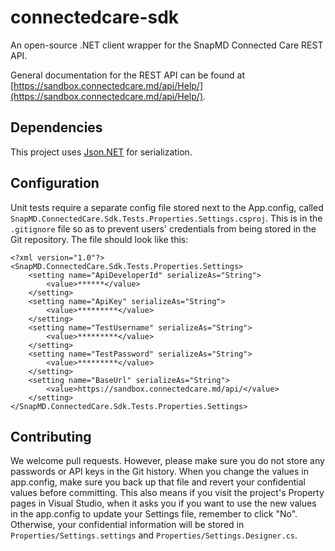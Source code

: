 # connectedcare-sdk

An open-source .NET client wrapper for the SnapMD Connected Care REST API.

General documentation for the REST API can be found at [https://sandbox.connectedcare.md/api/Help/](https://sandbox.connectedcare.md/api/Help/).

## Dependencies

This project uses [Json.NET](https://github.com/JamesNK/Newtonsoft.Json) for serialization.

## Configuration

Unit tests require a separate config file stored next to the App.config, called `SnapMD.ConnectedCare.Sdk.Tests.Properties.Settings.csproj`. This is in the `.gitignore` file so as to prevent users' credentials from being stored in the Git repository. The file should look like this:

    <?xml version="1.0"?>
    <SnapMD.ConnectedCare.Sdk.Tests.Properties.Settings>
        <setting name="ApiDeveloperId" serializeAs="String">
            <value>******</value>
        </setting>
        <setting name="ApiKey" serializeAs="String">
            <value>*********</value>
        </setting>
        <setting name="TestUsername" serializeAs="String">
            <value>*********</value>
        </setting>
        <setting name="TestPassword" serializeAs="String">
            <value>*********</value>
        </setting>
        <setting name="BaseUrl" serializeAs="String">
            <value>https://sandbox.connectedcare.md/api/</value>
        </setting>
    </SnapMD.ConnectedCare.Sdk.Tests.Properties.Settings>


## Contributing

We welcome pull requests. However, please make sure you do not store any passwords or API keys in the Git history. When you change the values in app.config, make sure you back up that file and revert your confidential values before committing. This also means if you visit the project's Property pages in Visual Studio, when it asks you if you want to use the new values in the app.config to update your Settings file, remember to click "No". Otherwise, your confidential information will be stored in `Properties/Settings.settings` and `Properties/Settings.Designer.cs`.
